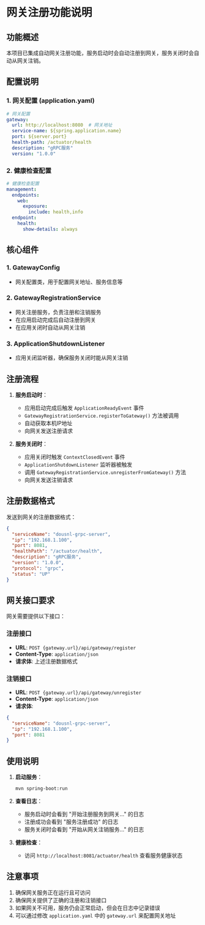 # 网关注册功能说明

## 功能概述

本项目已集成自动网关注册功能，服务启动时会自动注册到网关，服务关闭时会自动从网关注销。

## 配置说明

### 1. 网关配置 (application.yaml)

```yaml
# 网关配置
gateway:
  url: http://localhost:8080  # 网关地址
  service-name: ${spring.application.name}
  port: ${server.port}
  health-path: /actuator/health
  description: "gRPC服务"
  version: "1.0.0"
```

### 2. 健康检查配置

```yaml
# 健康检查配置
management:
  endpoints:
    web:
      exposure:
        include: health,info
  endpoint:
    health:
      show-details: always
```

## 核心组件

### 1. GatewayConfig
- 网关配置类，用于配置网关地址、服务信息等

### 2. GatewayRegistrationService
- 网关注册服务，负责注册和注销服务
- 在应用启动完成后自动注册到网关
- 在应用关闭时自动从网关注销

### 3. ApplicationShutdownListener
- 应用关闭监听器，确保服务关闭时能从网关注销

## 注册流程

1. **服务启动时**：
   - 应用启动完成后触发 `ApplicationReadyEvent` 事件
   - `GatewayRegistrationService.registerToGateway()` 方法被调用
   - 自动获取本机IP地址
   - 向网关发送注册请求

2. **服务关闭时**：
   - 应用关闭时触发 `ContextClosedEvent` 事件
   - `ApplicationShutdownListener` 监听器被触发
   - 调用 `GatewayRegistrationService.unregisterFromGateway()` 方法
   - 向网关发送注销请求

## 注册数据格式

发送到网关的注册数据格式：

```json
{
  "serviceName": "dousnl-grpc-server",
  "ip": "192.168.1.100",
  "port": 8081,
  "healthPath": "/actuator/health",
  "description": "gRPC服务",
  "version": "1.0.0",
  "protocol": "grpc",
  "status": "UP"
}
```

## 网关接口要求

网关需要提供以下接口：

### 注册接口
- **URL**: `POST {gateway.url}/api/gateway/register`
- **Content-Type**: `application/json`
- **请求体**: 上述注册数据格式

### 注销接口
- **URL**: `POST {gateway.url}/api/gateway/unregister`
- **Content-Type**: `application/json`
- **请求体**: 
```json
{
  "serviceName": "dousnl-grpc-server",
  "ip": "192.168.1.100",
  "port": 8081
}
```

## 使用说明

1. **启动服务**：
   ```bash
   mvn spring-boot:run
   ```

2. **查看日志**：
   - 服务启动时会看到 "开始注册服务到网关..." 的日志
   - 注册成功会看到 "服务注册成功" 的日志
   - 服务关闭时会看到 "开始从网关注销服务..." 的日志

3. **健康检查**：
   - 访问 `http://localhost:8081/actuator/health` 查看服务健康状态

## 注意事项

1. 确保网关服务正在运行且可访问
2. 确保网关提供了正确的注册和注销接口
3. 如果网关不可用，服务仍会正常启动，但会在日志中记录错误
4. 可以通过修改 `application.yaml` 中的 `gateway.url` 来配置网关地址

